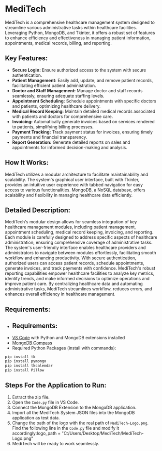 # MediTech

MediTech is a comprehensive healthcare management system designed to streamline various administrative tasks within healthcare facilities. Leveraging Python, MongoDB, and Tkinter, it offers a robust set of features to enhance efficiency and effectiveness in managing patient information, appointments, medical records, billing, and reporting.

## Key Features:
- **Secure Login:** Ensure authorized access to the system with secure authentication.
- **Patient Management:** Easily add, update, and remove patient records, facilitating efficient patient administration.
- **Doctor and Staff Management:** Manage doctor and staff records seamlessly, ensuring adequate staffing levels.
- **Appointment Scheduling:** Schedule appointments with specific doctors and patients, optimizing healthcare delivery.
- **Medical Record Keeping:** Maintain detailed medical records associated with patients and doctors for comprehensive care.
- **Invoicing:** Automatically generate invoices based on services rendered to patients, simplifying billing processes.
- **Payment Tracking:** Track payment status for invoices, ensuring timely payments and financial transparency.
- **Report Generation:** Generate detailed reports on sales and appointments for informed decision-making and analysis.

## How It Works:
MediTech utilizes a modular architecture to facilitate maintainability and scalability. The system's graphical user interface, built with Tkinter, provides an intuitive user experience with tabbed navigation for easy access to various functionalities. MongoDB, a NoSQL database, offers scalability and flexibility in managing healthcare data efficiently.

## Detailed Description:
MediTech's modular design allows for seamless integration of key healthcare management modules, including patient management, appointment scheduling, medical record keeping, invoicing, and reporting. Each module is carefully designed to address specific aspects of healthcare administration, ensuring comprehensive coverage of administrative tasks.
The system's user-friendly interface enables healthcare providers and administrators to navigate between modules effortlessly, facilitating smooth workflow and enhancing productivity. With secure authentication, authorized users can access patient records, schedule appointments, generate invoices, and track payments with confidence.
MediTech's robust reporting capabilities empower healthcare facilities to analyze key metrics, identify trends, and make informed decisions to optimize operations and improve patient care. By centralizing healthcare data and automating administrative tasks, MediTech streamlines workflow, reduces errors, and enhances overall efficiency in healthcare management.

## Requirements:
- ## Requirements:
- [VS Code](https://code.visualstudio.com/download) with Python and MongoDB extensions installed
- [MongoDB Compass](https://www.mongodb.com/try/download/compass)
- Required Python Packages (install with commands):
```python
pip install tk
pip install pymongo
pip install tkcalendar
pip install Pillow
```

## Steps For the Application to Run:
1. Extract the zip file.
2. Open the `Code.py` file in VS Code.
3. Connect the MongoDB Extension to the MongoDB application.
4. Import all the MediTech System JSON files into the MongoDB application as test data.
5. Change the path of the logo with the real path of `MediTech-Logo.png`. Find the following line in the `Code.py` file and modify it accordingly:logo_path = "C:/Users/Desktop/MediTech/MediTech-Logo.png"
6. MediTech will be ready to work seamlessly.
